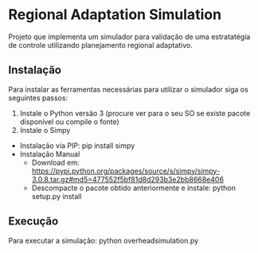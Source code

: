# Regional Adaptation Simulation

Projeto que implementa um simulador para validação de uma estratatégia de controle utilizando planejamento regional adaptativo.

## Instalação

Para instalar as ferramentas necessárias para utilizar o simulador siga os seguintes passos:

1. Instale o Python versão 3 (procure ver para o seu SO se existe pacote disponível ou compile o fonte)
2. Instale o Simpy
  + Instalação via PIP: pip install simpy
  + Instalação Manual
    + Download em: https://pypi.python.org/packages/source/s/simpy/simpy-3.0.8.tar.gz#md5=477552f5bf81d8d293b3e2bb8668e406
    + Descompacte o pacote obtido anteriormente e instale: python setup.py install

## Execução

Para executar a simulação: python overheadsimulation.py
